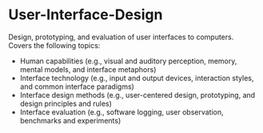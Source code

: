 # User-Interface-Design
Design, prototyping, and evaluation of user interfaces to computers. <br>
Covers the following topics: <br>

- Human capabilities (e.g., visual and auditory perception, memory, mental models, and interface metaphors) 
- Interface technology (e.g., input and output devices, interaction styles, and common interface paradigms)
- Interface design methods (e.g., user-centered design, prototyping, and design principles and rules)
- Interface evaluation (e.g., software logging, user observation, benchmarks and experiments)
